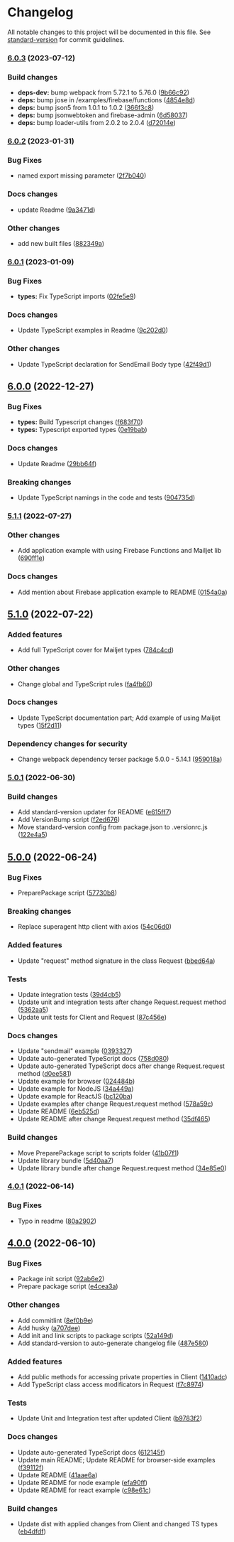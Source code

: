 # Changelog

All notable changes to this project will be documented in this file. See [standard-version](https://github.com/conventional-changelog/standard-version) for commit guidelines.

### [6.0.3](https://github.com/mailjet/mailjet-apiv3-nodejs/compare/v6.0.2...v6.0.3) (2023-07-12)


### Build changes

* **deps-dev:** bump webpack from 5.72.1 to 5.76.0 ([9b66c92](https://github.com/mailjet/mailjet-apiv3-nodejs/commits/9b66c92138673f668ad7bcfac9d97c571e9cc10f))
* **deps:** bump jose in /examples/firebase/functions ([4854e8d](https://github.com/mailjet/mailjet-apiv3-nodejs/commits/4854e8d6dc183fd31218d5fd86a9eab829ef0773))
* **deps:** bump json5 from 1.0.1 to 1.0.2 ([366f3c8](https://github.com/mailjet/mailjet-apiv3-nodejs/commits/366f3c8326a5ae9411f38b8a5561503f5ca3373e))
* **deps:** bump jsonwebtoken and firebase-admin ([6d58037](https://github.com/mailjet/mailjet-apiv3-nodejs/commits/6d58037cea542b597b5cb9e363ab8e5d145f5a08))
* **deps:** bump loader-utils from 2.0.2 to 2.0.4 ([d72014e](https://github.com/mailjet/mailjet-apiv3-nodejs/commits/d72014e386c8588c7949135dfe5146ae26580e13))

### [6.0.2](https://github.com/mailjet/mailjet-apiv3-nodejs/compare/v6.0.1...v6.0.2) (2023-01-31)


### Bug Fixes

* named export missing parameter ([2f7b040](https://github.com/mailjet/mailjet-apiv3-nodejs/commits/2f7b040097834f7b24c93bd933ef82fe9da5c6ed))


### Docs changes

* update Readme ([9a3471d](https://github.com/mailjet/mailjet-apiv3-nodejs/commits/9a3471d8bdd246e16b3fcc18957bf7411502e00c))


### Other changes

* add new built files ([882349a](https://github.com/mailjet/mailjet-apiv3-nodejs/commits/882349ad9b2e65d9323c4426e0e38bb2b73f6f45))

### [6.0.1](https://github.com/mailjet/mailjet-apiv3-nodejs/compare/v6.0.0...v6.0.1) (2023-01-09)


### Bug Fixes

* **types:** Fix TypeScript imports ([02fe5e9](https://github.com/mailjet/mailjet-apiv3-nodejs/commits/02fe5e945d9cc9fb1361b9bc681be097f40fddd6))


### Docs changes

* Update TypeScript examples in Readme ([9c202d0](https://github.com/mailjet/mailjet-apiv3-nodejs/commits/9c202d02de6c3af4271adb5e694bef7c6ab5b7de))


### Other changes

* Update TypeScript declaration for SendEmail Body type ([42f49d1](https://github.com/mailjet/mailjet-apiv3-nodejs/commits/42f49d1baf8b2a9227e9b3d54141d9a50962c6c1))

## [6.0.0](https://github.com/mailjet/mailjet-apiv3-nodejs/compare/v5.1.1...v6.0.0) (2022-12-27)


### Bug Fixes

* **types:** Build Typescript changes ([f683f70](https://github.com/mailjet/mailjet-apiv3-nodejs/commits/f683f708db0245f74568f1c4bf0e06cc5f0a86c7))
* **types:** Typescript exported types ([0e19bab](https://github.com/mailjet/mailjet-apiv3-nodejs/commits/0e19bab228ffc83d19b17c270e0156f58f60cfe1))


### Docs changes

* Update Readme ([29bb64f](https://github.com/mailjet/mailjet-apiv3-nodejs/commits/29bb64f23092d72728c19208ac2367293433d62b))


### Breaking changes

* Update TypeScript namings in the code and tests ([904735d](https://github.com/mailjet/mailjet-apiv3-nodejs/commits/904735db615480de2d1614f1b93a27a3de37d73d))

### [5.1.1](https://github.com/mailjet/mailjet-apiv3-nodejs/compare/v5.1.0...v5.1.1) (2022-07-27)


### Other changes

* Add application example with using Firebase Functions and Mailjet lib ([690ff1e](https://github.com/mailjet/mailjet-apiv3-nodejs/commits/690ff1e0a609c0e31b13f3b79c5b0ddaf0a934ad))


### Docs changes

* Add mention about Firebase application example to README ([0154a0a](https://github.com/mailjet/mailjet-apiv3-nodejs/commits/0154a0ae0de63a3d4ebdd5e1c3a38be0408c6cb9))

## [5.1.0](https://github.com/mailjet/mailjet-apiv3-nodejs/compare/v5.0.1...v5.1.0) (2022-07-22)


### Added features

* Add full TypeScript cover for Mailjet types ([784c4cd](https://github.com/mailjet/mailjet-apiv3-nodejs/commits/784c4cd79c5531aaeacbdde5547e2793b57d1427))


### Other changes

* Change global and TypeScript rules ([fa4fb60](https://github.com/mailjet/mailjet-apiv3-nodejs/commits/fa4fb606f4e380886734468ac18c2c90e05ebd17))


### Docs changes

* Update TypeScript documentation part; Add example of using Mailjet types ([15f2d11](https://github.com/mailjet/mailjet-apiv3-nodejs/commits/15f2d11dae63fe54fdb350864b99129fcc26afb0))


### Dependency changes for security

* Change webpack dependency terser package 5.0.0 - 5.14.1 ([959018a](https://github.com/mailjet/mailjet-apiv3-nodejs/commits/959018a77ff36a70769f36e22f57bdc89cba2157))

### [5.0.1](https://github.com/mailjet/mailjet-apiv3-nodejs/compare/v5.0.0...v5.0.1) (2022-06-30)


### Build changes

* Add standard-version updater for README ([e615ff7](https://github.com/mailjet/mailjet-apiv3-nodejs/commits/e615ff7cf7a07f224a4f542422b1c3bbd20179f7))
* Add VersionBump script ([f2ed676](https://github.com/mailjet/mailjet-apiv3-nodejs/commits/f2ed676134cd1dcf091fe766b7c76b2c12e625a4))
* Move standard-version config from package.json to .versionrc.js ([122e4a5](https://github.com/mailjet/mailjet-apiv3-nodejs/commits/122e4a5c7975773e891591cf4f3431a0e7cd77e1))

## [5.0.0](https://github.com/mailjet/mailjet-apiv3-nodejs/compare/v4.0.1...v5.0.0) (2022-06-24)


### Bug Fixes

* PreparePackage script ([57730b8](https://github.com/mailjet/mailjet-apiv3-nodejs/commits/57730b8ad1a6de8a0de51c4fae6c31d654ebea34))


### Breaking changes

* Replace superagent http client with axios ([54c06d0](https://github.com/mailjet/mailjet-apiv3-nodejs/commits/54c06d05b715e0d3493b03973156603e64f1e3d9))


### Added features

* Update "request" method signature in the class Request ([bbed64a](https://github.com/mailjet/mailjet-apiv3-nodejs/commits/bbed64aea20b5bf7326d301bedc743bc6d6b14d2))


### Tests

* Update integration tests ([39d4cb5](https://github.com/mailjet/mailjet-apiv3-nodejs/commits/39d4cb5544560d77079381f5e1ccba00f9ad4d9e))
* Update unit and integration tests after change Request.request method ([5362aa5](https://github.com/mailjet/mailjet-apiv3-nodejs/commits/5362aa532601d0f0512f175cb68e7e1dd5c53af9))
* Update unit tests for Client and Request ([87c456e](https://github.com/mailjet/mailjet-apiv3-nodejs/commits/87c456e27d728396b98d1a5cb8d6fceac719c459))


### Docs changes

* Update "sendmail" example ([0393327](https://github.com/mailjet/mailjet-apiv3-nodejs/commits/03933278088ef1cad840e8b2d4a561fda9f5b7f2))
* Update auto-generated TypeScript docs ([758d080](https://github.com/mailjet/mailjet-apiv3-nodejs/commits/758d0809296e63fcee2d1ec6c79e61debba812c2))
* Update auto-generated TypeScript docs after change Request.request method ([d0ee581](https://github.com/mailjet/mailjet-apiv3-nodejs/commits/d0ee581fbdc172694feadb208a372785754632db))
* Update example for browser ([024484b](https://github.com/mailjet/mailjet-apiv3-nodejs/commits/024484bd593ca12814aede3d22a8c1e012e3e385))
* Update example for NodeJS ([34a449a](https://github.com/mailjet/mailjet-apiv3-nodejs/commits/34a449adc1c2adb609d032fe3f83a2a933f545a5))
* Update example for ReactJS ([bc120ba](https://github.com/mailjet/mailjet-apiv3-nodejs/commits/bc120bac988e2ec2a0c7843500dbf2b43ea00e30))
* Update examples after change Request.request method ([578a59c](https://github.com/mailjet/mailjet-apiv3-nodejs/commits/578a59c8fb99d9801339939bd79ccabcefa64e4a))
* Update README ([6eb525d](https://github.com/mailjet/mailjet-apiv3-nodejs/commits/6eb525dfdea6c4af53af7980efc46838efc3d6ad))
* Update README after change Request.request method ([35df465](https://github.com/mailjet/mailjet-apiv3-nodejs/commits/35df465a9602c8c072ca1fee8db4dc7415921b3f))


### Build changes

* Move PreparePackage script to scripts folder ([41b07f1](https://github.com/mailjet/mailjet-apiv3-nodejs/commits/41b07f100dea92c62bb6461ff817a1da679e9639))
* Update library bundle ([5d40aa7](https://github.com/mailjet/mailjet-apiv3-nodejs/commits/5d40aa74c8046cfd44098fcd304e1fd9303f903e))
* Update library bundle after change Request.request method ([34e85e0](https://github.com/mailjet/mailjet-apiv3-nodejs/commits/34e85e0a757b34eea71612c1492871ac9a7fd6bb))

### [4.0.1](https://github.com/mailjet/mailjet-apiv3-nodejs/compare/v4.0.0...v4.0.1) (2022-06-14)


### Bug Fixes

* Typo in readme ([80a2902](https://github.com/mailjet/mailjet-apiv3-nodejs/commits/80a2902fd9184c002821d53d9fc8c63b1e9f4468))

## [4.0.0](https://github.com/mailjet/mailjet-apiv3-nodejs/compare/3.4.1...v4.0.0) (2022-06-10)


### Bug Fixes

* Package init script ([92ab6e2](https://github.com/mailjet/mailjet-apiv3-nodejs/commits/92ab6e29de41ddaaae03d7480f211d7e3f651f3c))
* Prepare package script ([e4cea3a](https://github.com/mailjet/mailjet-apiv3-nodejs/commits/e4cea3af61d3170f595d4946e0e05a0c5150da01))

### Other changes

* Add commitlint ([8ef0b9e](https://github.com/mailjet/mailjet-apiv3-nodejs/commits/8ef0b9eca2eff8e5669612d2bd48d436dfbb4339))
* Add husky ([a707dee](https://github.com/mailjet/mailjet-apiv3-nodejs/commits/a707dee5fc601e967ee9097e739e9ec90b32de5b))
* Add init and link scripts to package scripts ([52a149d](https://github.com/mailjet/mailjet-apiv3-nodejs/commits/52a149dd841919816b59cd175e83ae3e95ff6a7d))
* Add standard-version to auto-generate changelog file ([487e580](https://github.com/mailjet/mailjet-apiv3-nodejs/commits/487e5803775679ce15628811b12dc6fa2bf31a4b))


### Added features

* Add public methods for accessing private properties in Client ([1410adc](https://github.com/mailjet/mailjet-apiv3-nodejs/commits/1410adc61cb096ce4b4d5559a298ca7cb21a02ce))
* Add TypeScript class access modificators in Request ([f7c8974](https://github.com/mailjet/mailjet-apiv3-nodejs/commits/f7c897493897a84cfe2b7e37698e49077a944345))


### Tests

* Update Unit and Integration test after updated Client ([b9783f2](https://github.com/mailjet/mailjet-apiv3-nodejs/commits/b9783f2714f62b63a71aac95790ce2be7c85dc6c))


### Docs changes

* Update auto-generated TypeScript docs ([612145f](https://github.com/mailjet/mailjet-apiv3-nodejs/commits/612145fcfefe569bed2185909a2230052d59c704))
* Update main README; Update README for browser-side examples ([f39112f](https://github.com/mailjet/mailjet-apiv3-nodejs/commits/f39112f896427f28a2b28a091d7eb6e5c78e8f54))
* Update README ([41aae6a](https://github.com/mailjet/mailjet-apiv3-nodejs/commits/41aae6afeb2034ab6ea596005e76633ef1decce3))
* Update README for node example ([efa90ff](https://github.com/mailjet/mailjet-apiv3-nodejs/commits/efa90ff73734fef042db1882e5664b4771520555))
* Update README for react example ([c98e61c](https://github.com/mailjet/mailjet-apiv3-nodejs/commits/c98e61c6d96c6bd8115935cf48b62130bd27543c))


### Build changes

* Update dist with applied changes from Client and changed TS types ([eb4dfdf](https://github.com/mailjet/mailjet-apiv3-nodejs/commits/eb4dfdf1cff30546b7f5acfee449a745dbdd38da))
